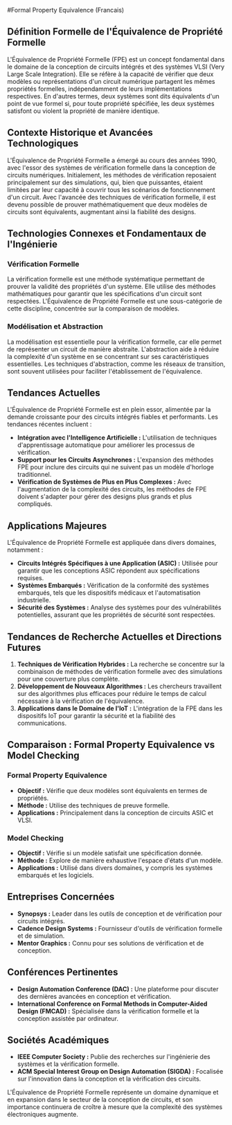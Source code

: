 #Formal Property Equivalence (Francais)

## Définition Formelle de l'Équivalence de Propriété Formelle

L'Équivalence de Propriété Formelle (FPE) est un concept fondamental dans le domaine de la conception de circuits intégrés et des systèmes VLSI (Very Large Scale Integration). Elle se réfère à la capacité de vérifier que deux modèles ou représentations d'un circuit numérique partagent les mêmes propriétés formelles, indépendamment de leurs implémentations respectives. En d'autres termes, deux systèmes sont dits équivalents d'un point de vue formel si, pour toute propriété spécifiée, les deux systèmes satisfont ou violent la propriété de manière identique.

## Contexte Historique et Avancées Technologiques

L'Équivalence de Propriété Formelle a émergé au cours des années 1990, avec l'essor des systèmes de vérification formelle dans la conception de circuits numériques. Initialement, les méthodes de vérification reposaient principalement sur des simulations, qui, bien que puissantes, étaient limitées par leur capacité à couvrir tous les scénarios de fonctionnement d'un circuit. Avec l'avancée des techniques de vérification formelle, il est devenu possible de prouver mathématiquement que deux modèles de circuits sont équivalents, augmentant ainsi la fiabilité des designs.

## Technologies Connexes et Fondamentaux de l'Ingénierie

### Vérification Formelle

La vérification formelle est une méthode systématique permettant de prouver la validité des propriétés d'un système. Elle utilise des méthodes mathématiques pour garantir que les spécifications d'un circuit sont respectées. L'Équivalence de Propriété Formelle est une sous-catégorie de cette discipline, concentrée sur la comparaison de modèles.

### Modélisation et Abstraction

La modélisation est essentielle pour la vérification formelle, car elle permet de représenter un circuit de manière abstraite. L'abstraction aide à réduire la complexité d'un système en se concentrant sur ses caractéristiques essentielles. Les techniques d'abstraction, comme les réseaux de transition, sont souvent utilisées pour faciliter l'établissement de l'équivalence.

## Tendances Actuelles

L'Équivalence de Propriété Formelle est en plein essor, alimentée par la demande croissante pour des circuits intégrés fiables et performants. Les tendances récentes incluent :

- **Intégration avec l'Intelligence Artificielle :** L'utilisation de techniques d'apprentissage automatique pour améliorer les processus de vérification.
- **Support pour les Circuits Asynchrones :** L'expansion des méthodes FPE pour inclure des circuits qui ne suivent pas un modèle d'horloge traditionnel.
- **Vérification de Systèmes de Plus en Plus Complexes :** Avec l'augmentation de la complexité des circuits, les méthodes de FPE doivent s'adapter pour gérer des designs plus grands et plus compliqués.

## Applications Majeures

L'Équivalence de Propriété Formelle est appliquée dans divers domaines, notamment :

- **Circuits Intégrés Spécifiques à une Application (ASIC) :** Utilisée pour garantir que les conceptions ASIC répondent aux spécifications requises.
- **Systèmes Embarqués :** Vérification de la conformité des systèmes embarqués, tels que les dispositifs médicaux et l'automatisation industrielle.
- **Sécurité des Systèmes :** Analyse des systèmes pour des vulnérabilités potentielles, assurant que les propriétés de sécurité sont respectées.

## Tendances de Recherche Actuelles et Directions Futures

1. **Techniques de Vérification Hybrides :** La recherche se concentre sur la combinaison de méthodes de vérification formelle avec des simulations pour une couverture plus complète.
2. **Développement de Nouveaux Algorithmes :** Les chercheurs travaillent sur des algorithmes plus efficaces pour réduire le temps de calcul nécessaire à la vérification de l'équivalence.
3. **Applications dans le Domaine de l'IoT :** L'intégration de la FPE dans les dispositifs IoT pour garantir la sécurité et la fiabilité des communications.

## Comparaison : Formal Property Equivalence vs Model Checking

### Formal Property Equivalence

- **Objectif :** Vérifie que deux modèles sont équivalents en termes de propriétés.
- **Méthode :** Utilise des techniques de preuve formelle.
- **Applications :** Principalement dans la conception de circuits ASIC et VLSI.

### Model Checking

- **Objectif :** Vérifie si un modèle satisfait une spécification donnée.
- **Méthode :** Explore de manière exhaustive l'espace d'états d'un modèle.
- **Applications :** Utilisé dans divers domaines, y compris les systèmes embarqués et les logiciels.

## Entreprises Concernées

- **Synopsys :** Leader dans les outils de conception et de vérification pour circuits intégrés.
- **Cadence Design Systems :** Fournisseur d'outils de vérification formelle et de simulation.
- **Mentor Graphics :** Connu pour ses solutions de vérification et de conception.

## Conférences Pertinentes

- **Design Automation Conference (DAC) :** Une plateforme pour discuter des dernières avancées en conception et vérification.
- **International Conference on Formal Methods in Computer-Aided Design (FMCAD) :** Spécialisée dans la vérification formelle et la conception assistée par ordinateur.

## Sociétés Académiques

- **IEEE Computer Society :** Publie des recherches sur l'ingénierie des systèmes et la vérification formelle.
- **ACM Special Interest Group on Design Automation (SIGDA) :** Focalisée sur l'innovation dans la conception et la vérification des circuits.

L'Équivalence de Propriété Formelle représente un domaine dynamique et en expansion dans le secteur de la conception de circuits, et son importance continuera de croître à mesure que la complexité des systèmes électroniques augmente.